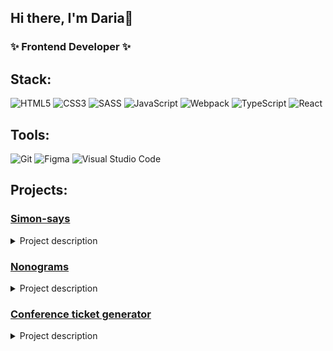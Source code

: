 ## Hi there, I'm Daria👋
### ✨ Frontend Developer ✨

## Stack:

![HTML5](https://img.shields.io/badge/html5-%23E34F26.svg?style=for-the-badge&logo=html5&logoColor=white)
![CSS3](https://img.shields.io/badge/css3-%231572B6.svg?style=for-the-badge&logo=css3&logoColor=white)
![SASS](https://img.shields.io/badge/SASS-hotpink.svg?style=for-the-badge&logo=SASS&logoColor=white)
![JavaScript](https://img.shields.io/badge/javascript-%23323330.svg?style=for-the-badge&logo=javascript&logoColor=%23F7DF1E)
![Webpack](https://img.shields.io/badge/webpack-%238DD6F9.svg?style=for-the-badge&logo=webpack&logoColor=black)
![TypeScript](https://img.shields.io/badge/typescript-%23007ACC.svg?style=for-the-badge&logo=typescript&logoColor=white)
![React](https://img.shields.io/badge/react-%2320232a.svg?style=for-the-badge&logo=react&logoColor=%2361DAFB)

## Tools:

![Git](https://img.shields.io/badge/git-%23F05033.svg?style=for-the-badge&logo=git&logoColor=white)
![Figma](https://img.shields.io/badge/figma-%23F24E1E.svg?style=for-the-badge&logo=figma&logoColor=white)
![Visual Studio Code](https://img.shields.io/badge/Visual%20Studio%20Code-0078d7.svg?style=for-the-badge&logo=visual-studio-code&logoColor=white)

## Projects:

### [Simon-says](https://rolling-scopes-school.github.io/belousmind-JSFE2024Q4/simon-says/)
<details>
  <summary>Project description</summary>
  🛠 in progress... 🛠
</details>

### [Nonograms](https://rolling-scopes-school.github.io/belousmind-JSFE2024Q4/nonograms/)
<details>
  <summary>Project description</summary>
  🛠 in progress... 🛠
</details>

### [Conference ticket generator](https://belousmind.github.io/conference-ticket-generator/conference-ticket-generator/)
<details>
  <summary>Project description</summary>
  🛠 in progress... 🛠
</details>
